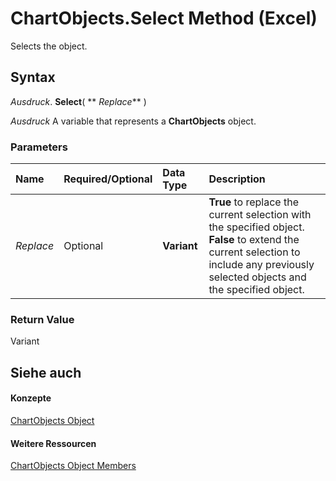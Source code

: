 
# ChartObjects.Select Method (Excel)

Selects the object.


## Syntax

 _Ausdruck_. **Select**( ** _Replace_** )

 _Ausdruck_ A variable that represents a **ChartObjects** object.


### Parameters



|**Name**|**Required/Optional**|**Data Type**|**Description**|
|:-----|:-----|:-----|:-----|
| _Replace_|Optional|**Variant**|**True** to replace the current selection with the specified object. **False** to extend the current selection to include any previously selected objects and the specified object.|

### Return Value

Variant


## Siehe auch


#### Konzepte


[ChartObjects Object](67cf2d82-ed9b-b23d-836f-19b106bcc5ed.md)
#### Weitere Ressourcen


[ChartObjects Object Members](http://msdn.microsoft.com/library/9b6cdfd7-0926-fff0-ecc1-ce1cef00ebee%28Office.15%29.aspx)